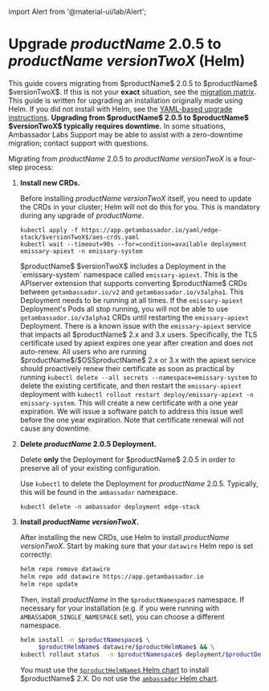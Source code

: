 import Alert from '@material-ui/lab/Alert';

# Upgrade $productName$ 2.0.5 to $productName$ $versionTwoX$ (Helm)

<Alert severity="info">
  This guide covers migrating from $productName$ 2.0.5 to $productName$ $versionTwoX$. If
  this is not your <b>exact</b> situation, see the <a href="../../../../migration-matrix">migration
  matrix</a>.
</Alert>

<Alert severity="warning">
  This guide is written for upgrading an installation originally made using Helm.
  If you did not install with Helm, see the <a href="../../../yaml/edge-stack-2.0/edge-stack-2.3">YAML-based
  upgrade instructions</a>.
</Alert>

<Alert severity="warning">
  <b>Upgrading from $productName$ 2.0.5 to $productName$ $versionTwoX$ typically requires downtime.</b>
  In some situations, Ambassador Labs Support may be able to assist with a zero-downtime migration;
  contact support with questions.
</Alert>

Migrating from $productName$ 2.0.5 to $productName$ $versionTwoX$ is a four-step process:

1. **Install new CRDs.**

   Before installing $productName$ $versionTwoX$ itself, you need to update the CRDs in
   your cluster; Helm will not do this for you. This is mandatory during any upgrade of $productName$.

   ```
   kubectl apply -f https://app.getambassador.io/yaml/edge-stack/$versionTwoX$/aes-crds.yaml
   kubectl wait --timeout=90s --for=condition=available deployment emissary-apiext -n emissary-system
   ```

   <Alert severity="info">
     $productName$ $versionTwoX$ includes a Deployment in the `emissary-system` namespace
     called <code>emissary-apiext</code>. This is the APIserver extension
     that supports converting $productName$ CRDs between <code>getambassador.io/v2</code>
     and <code>getambassador.io/v3alpha1</code>. This Deployment needs to be running at
     all times.
   </Alert>

   <Alert severity="warning">
     If the <code>emissary-apiext</code> Deployment's Pods all stop running,
     you will not be able to use <code>getambassador.io/v3alpha1</code> CRDs until restarting
     the <code>emissary-apiext</code> Deployment.
   </Alert>

   <Alert severity="warning">
    There is a known issue with the <code>emissary-apiext</code> service that impacts all $productName$ 2.x and 3.x users. Specifically, the TLS certificate used by apiext expires one year after creation and does not auto-renew. All users who are running $productName$/$OSSproductName$ 2.x or 3.x with the apiext service should proactively renew their certificate as soon as practical by running <code>kubectl delete --all secrets --namespace=emissary-system</code> to delete the existing certificate, and then restart the <code>emissary-apiext</code> deployment with <code>kubectl rollout restart deploy/emissary-apiext -n emissary-system</code>.
    This will create a new certificate with a one year expiration. We will issue a software patch to address this issue well before the one year expiration. Note that certificate renewal will not cause any downtime.
   </Alert>

2. **Delete $productName$ 2.0.5 Deployment.**

   <Alert severity="warning">
     Delete <b>only</b> the Deployment for $productName$ 2.0.5 in order to preserve all of
     your existing configuration.
   </Alert>

   Use `kubectl` to delete the Deployment for $productName$ 2.0.5. Typically, this will be found
   in the `ambassador` namespace.

   ```
   kubectl delete -n ambassador deployment edge-stack
   ```

3. **Install $productName$ $versionTwoX$.**

   After installing the new CRDs, use Helm to install $productName$ $versionTwoX$. Start by
   making sure that your `datawire` Helm repo is set correctly:

   ```bash
   helm repo remove datawire
   helm repo add datawire https://app.getambassador.io
   helm repo update
   ```

   Then, install $productName$ in the `$productNamespace$` namespace. If necessary for
   your installation (e.g. if you were running with `AMBASSADOR_SINGLE_NAMESPACE` set),
   you can choose a different namespace.

   ```bash
   helm install -n $productNamespace$ \
        $productHelmName$ datawire/$productHelmName$ && \
   kubectl rollout status  -n $productNamespace$ deployment/$productDeploymentName$ -w
   ```

   <Alert severity="warning">
     You must use the <a href="https://artifacthub.io/packages/helm/datawire/edge-stack/$aesChartVersion$"><code>$productHelmName$</code> Helm chart</a> to install $productName$ 2.X.
     Do not use the <a href="https://artifacthub.io/packages/helm/datawire/ambassador/6.9.3"><code>ambassador</code> Helm chart</a>.
   </Alert>
